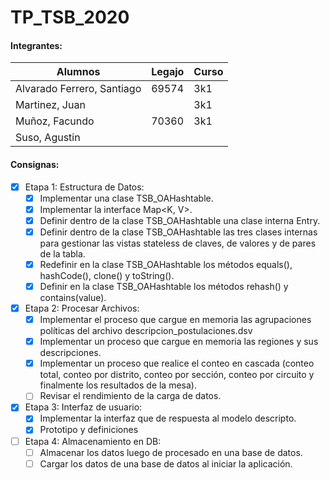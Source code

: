 # TP_TSB_2020

#### Integrantes:
Alumnos | Legajo | Curso
------- | ------ | -----
Alvarado Ferrero, Santiago| 69574 | 3k1
Martinez, Juan |  | 3k1
Muñoz, Facundo| 70360 | 3k1
Suso, Agustin|  | 

#### Consignas:
 - [x] Etapa 1: Estructura de Datos:
    - [x]  Implementar una clase TSB_OAHashtable.
    - [x]  Implementar la interface Map<K, V>.
    - [x]  Definir dentro de la clase TSB_OAHashtable una clase interna Entry.
    - [x]  Definir dentro de la clase TSB_OAHashtable las tres clases internas para gestionar
           las vistas stateless de claves, de valores y de pares de la tabla.
    - [x]  Redefinir en la clase TSB_OAHashtable los métodos equals(), hashCode(), clone()
           y toString().
    - [x]  Definir en la clase TSB_OAHashtable los métodos rehash() y contains(value).
    
 - [x] Etapa 2: Procesar Archivos:
    - [x] Implementar el proceso que cargue en memoria las agrupaciones políticas del archivo
           descripcion_postulaciones.dsv
    - [x] Implementar un proceso que cargue en memoria las regiones y sus descripciones.
    - [x] Implementar un proceso que realice el conteo en cascada (conteo total, conteo por distrito,
          conteo por sección, conteo por circuito y finalmente los resultados de la mesa).
    - [ ] Revisar el rendimiento de la carga de datos.
 - [x] Etapa 3: Interfaz de usuario:
    - [x] Implementar la interfaz que de respuesta al modelo descripto.
    - [x] Prototipo y definiciones
 - [ ] Etapa 4: Almacenamiento en DB:
    - [ ] Almacenar los datos luego de procesado en una base de datos.
    - [ ] Cargar los datos de una base de datos al iniciar la aplicación.
